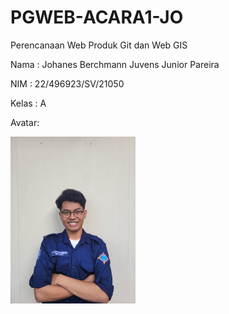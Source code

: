 # PGWEB-ACARA1-JO
Perencanaan Web Produk Git dan Web GIS

Nama : Johanes Berchmann Juvens Junior Pareira 

NIM : 22/496923/SV/21050

Kelas : A

Avatar:

<img src="image/Johanes.jpg" width="200">